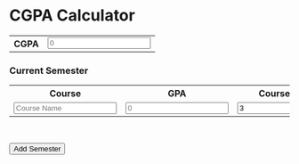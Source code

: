 <html>
<body>

<h1>CGPA Calculator</h1>
<table>
  <tr>
    <th>CGPA</th>
     <td>
      <input type="number" placeholder="0">
    </td>
  </tr>
</table>


<h3>Current Semester</h3>

<table id="CurrentSem">
  <tr>
    <th>Course</th>
    <th>GPA</th> 
    <th>Course Credit</th>
    <th>Previous Grade</th>
  </tr>
  <tr>
    <td>
      <input type="text" placeholder="Course Name">
    </td>
    <td>
      <input type="number" placeholder="0">
    </td>
    <td>
      <input type="number" value="3">
    </td>
    <td>
      <input type="number" value="0">
    </td>
  </tr>
</table>
<br>

<button type="button" onclick="newSemester()">Add Semester</button>

<script>
function newSemester() {
  var table = document.getElementById("CurrentSem");
}
</script>


</body>
</html>
